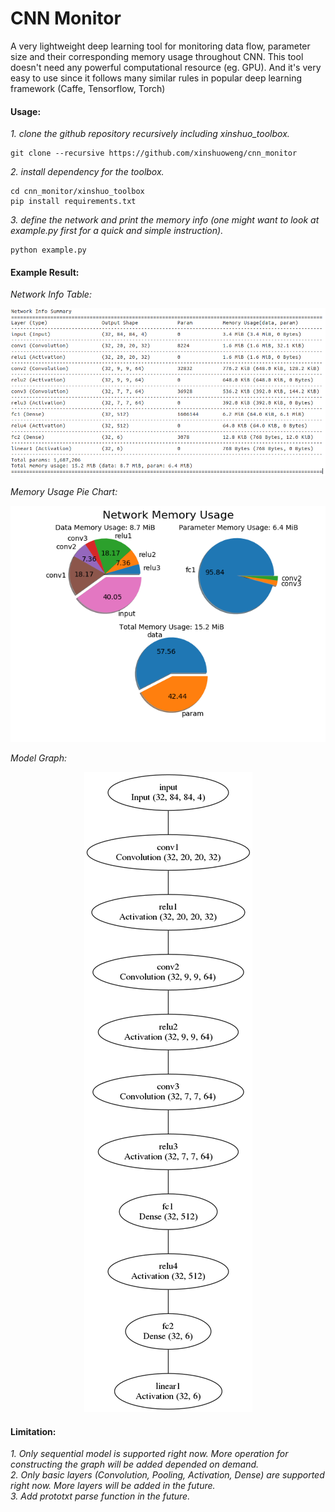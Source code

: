 # CNN Monitor
A very lightweight deep learning tool for monitoring data flow, parameter size and their corresponding memory usage throughout CNN. This tool doesn't need any powerful computational resource (eg. GPU). And it's very easy to use since it follows many similar rules in popular deep learning framework (Caffe, Tensorflow, Torch)

#### Usage:

*1. clone the github repository recursively including xinshuo_toolbox.*
~~~shell
git clone --recursive https://github.com/xinshuoweng/cnn_monitor
~~~

*2. install dependency for the toolbox.*
~~~shell
cd cnn_monitor/xinshuo_toolbox
pip install requirements.txt
~~~

*3. define the network and print the memory info (one might want to look at example.py first for a quick and simple instruction).*
~~~shell
python example.py
~~~

#### Example Result:

*Network Info Table:*
<p align="center">
<img alt="Network Info Table", src="network_info.png")
</p>

*Memory Usage Pie Chart:*
<p align="center">
<img alt="Memory Usage Pie Chart", src="memory_chart.png")
</p>

*Model Graph:*
<p align="center">
<img alt="Model Graph", src="model_graph.png")
</p>


#### Limitation:

*1. Only sequential model is supported right now. More operation for constructing the graph will be added depended on demand.*<br>
*2. Only basic layers (Convolution, Pooling, Activation, Dense) are supported right now. More layers will be added in the future.*<br>
*3. Add prototxt parse function in the future.*<br>
